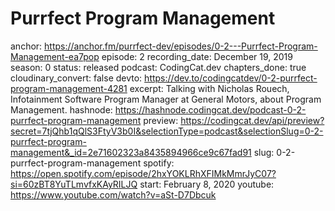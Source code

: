 # Purrfect Program Management

anchor: https://anchor.fm/purrfect-dev/episodes/0-2---Purrfect-Program-Management-ea7pop
episode: 2
recording_date: December 19, 2019
season: 0
status: released
podcast: CodingCat.dev
chapters_done: true
cloudinary_convert: false
devto: https://dev.to/codingcatdev/0-2-purrfect-program-management-4281
excerpt: Talking with Nicholas Rouech, Infotainment Software Program Manager at General Motors, about Program Management.
hashnode: https://hashnode.codingcat.dev/podcast-0-2-purrfect-program-management
preview: https://codingcat.dev/api/preview?secret=7tjQhb1qQlS3FtyV3b0I&selectionType=podcast&selectionSlug=0-2-purrfect-program-management&_id=2e71602323a8435894966ce9c67fad91
slug: 0-2-purrfect-program-management
spotify: https://open.spotify.com/episode/2hxYOKLRhXFIMkMmrJyC07?si=60zBT8YuTLmvfxKAyRILJQ
start: February 8, 2020
youtube: https://www.youtube.com/watch?v=aSt-D7Dbcuk
